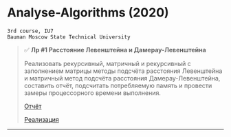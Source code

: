 # Analyse-Algorithms (2020)
```
3rd course, IU7
Bauman Moscow State Technical University
```

> :white_check_mark: **Лр #1 Расстояние Левенштейна и Дамерау-Левенштейна**
> 
> Реализовать рекурсивный, матричный и рекурсивный с заполнением матрицы методы подсчёта расстояния Левенштейна и матричный метод подсчёта расстояния Дамерау-Левенштейна, составить отчёт, подсчитать потребляемую память и провести замеры процессорного времени выполнения. 
>
> [Отчёт](https://github.com/shlyapik228/bmstu_analyseAlg/blob/master/lab_01/report.pdf)
>
> [Реализация](https://github.com/shlyapik228/bmstu_analyseAlg/blob/master/lab_01/program.py)
___
